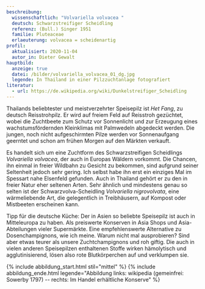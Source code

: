 ```yaml
---
beschreibung:
  wissenschaftlich: "Volvariella volvacea "
  deutsch: Schwarzstreifiger Scheidling
  referenz: (Bull.) Singer 1951
  familie: Pluteaceae
  erlaeuterung: volvacea = scheidenartig
profil:
  aktualisiert: 2020-11-04
  autor_in: Dieter Gewalt
hauptbild:
  anzeige: true
  datei: /bilder/volvariella_volvacea_01_dg.jpg
  legende: In Thailand in einer Pilzzuchtanlage fotografiert
literatur:
  - url: https://de.wikipedia.org/wiki/Dunkelstreifiger_Scheidling
---
```

Thailands beliebtester und meistverzehrter Speisepilz ist *Het Fang*, zu deutsch Reisstrohpilz. Er wird auf freiem Feld auf Reisstroh gezüchtet, wobei die Zuchtbeete zum Schutz vor Sonnenlicht und zur Erzeugung eines wachstumsfördernden Kleinklimas mit Palmwedeln abgedeckt werden. Die jungen, noch nicht aufgeschirmten Pilze werden vor Sonnenaufgang geerntet und schon am frühen Morgen auf den Märkten verkauft.

Es handelt sich um eine Zuchtform des Schwarzstreifigen Scheidlings *Volvariella volvacea*, der auch in Europas Wäldern vorkommt. Die Chancen, ihn einmal in freier Wildbahn zu Gesicht zu bekommen, sind aufgrund seiner Seltenheit jedoch sehr gering. Ich selbst habe ihn erst ein einziges Mal im Spessart nahe Elsenfeld gefunden. Auch in Thailand gehört er zu den in freier Natur eher seltenen Arten. Sehr ähnlich und mindestens genau so selten ist der Schwarzvolva-Scheidling *Volvariella nigrovolvata*, eine wärmeliebende Art, die gelegentlich in Treibhäusern, auf Kompost oder Mistbeeten erscheinen kann.

Tipp für die deutsche Küche: Der in Asien so beliebte Speisepilz ist auch in Mitteleuropa zu haben. Als preiswerte Konserven in Asia Shops und Asia-Abteilungen vieler Supermärkte. Eine empfehlenswerte Alternative zu Dosenchampignons, wie ich meine. Warum nicht mal ausprobieren? Sind aber etwas teurer als unsere Zuchtchampignons und roh giftig. Die auch in vielen anderen Speisepilzen enthaltenen Stoffe wirken hämolytisch und agglutinisierend, lösen also rote Blutkörperchen auf und verklumpen sie.

{% include abbildung_start.html stil="mittel" %}
{% include abbildung_ende.html legende="Abbildung links: wikipedia (gemeinfrei: Sowerby 1797)  -- rechts: Im Handel erhältliche Konserve" %}